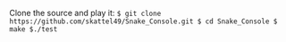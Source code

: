 Clone the source and play it:
    ```
        $ git clone https://github.com/skattel49/Snake_Console.git
        $ cd Snake_Console
        $ make
        $./test
    ```